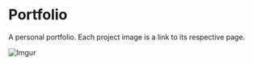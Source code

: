 # Portfolio
A personal portfolio. Each project image is a link to its respective page.

![Imgur](https://i.imgur.com/q03DFTD.jpg)
